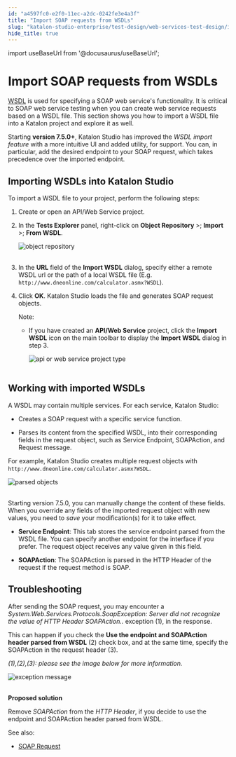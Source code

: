 ```yaml
---
id: "a4597fc0-e2f0-11ec-a2dc-0242fe3e4a3f"
title: "Import SOAP requests from WSDLs"
slug: "katalon-studio-enterprise/test-design/web-services-test-design/import-web-service-objects/import-soap-requests-from-wsdls"
hide_title: true
---
```

import useBaseUrl from '@docusaurus/useBaseUrl';


# <a id="id" class="anchor_top_offset"/><a id="ariaid-title1" class="anchor_top_offset"/>Import SOAP requests from WSDLs

<p xmlns="http://www.w3.org/1999/xhtml" className="p"><a className="xref j-external-link" href="https://www.w3.org/TR/wsdl/" target="_blank">WSDL</a> is used for   specifying a SOAP web service's functionality. It is critical to   SOAP web service testing when you can create web service requests   based on a WSDL file. This section shows you how to import a WSDL   file into a Katalon project and explore it as well.</p> 
<p xmlns="http://www.w3.org/1999/xhtml" className="p">Starting <strong className="ph b">version 7.5.0+</strong>, Katalon Studio has   improved the <em className="ph i">WSDL import feature</em> with a more intuitive UI   and added utility, for support. You can, in particular, add the   desired endpoint to your SOAP request, which takes precedence over   the imported endpoint.</p> 

## <a id="id_1" class="anchor_top_offset"/>Importing WSDLs into Katalon Studio

<p xmlns="http://www.w3.org/1999/xhtml" className="p">To import a WSDL file to your project, perform the following   steps:</p> 
<ol xmlns="http://www.w3.org/1999/xhtml" className="ol"><li className="li">     <p className="p">Create or open an API/Web Service project.</p>   </li><li className="li">     <p className="p">In the <strong className="ph b">Tests Explorer</strong> panel, right-click on       <strong className="ph b">Object Repository</strong> &gt;; <strong className="ph b">Import</strong>       &gt;; <strong className="ph b">From WSDL</strong>.</p>     <p className="p">       <img className="image" src={useBaseUrl("https://github.com/katalon-studio/docs-images/raw/master/katalon-studio/docs/import-soap-requests-from-wsdl/K.S.E-8.3.0-import-soap_requests_from_wsdl.png")} alt="object repository" /><br /><br /></p>   </li><li className="li">     <p className="p">In the <strong className="ph b">URL</strong> field of the <strong className="ph b">Import         WSDL</strong> dialog, specify either a remote WSDL url or the path       of a local WSDL file (E.g.       <code className="ph codeph">http://www.dneonline.com/calculator.asmx?WSDL</code>).</p>   </li><li className="li">     <p className="p">Click <strong className="ph b">OK</strong>. Katalon Studio loads the file and       generates SOAP request objects.</p>     <div className="note note note_note"><span className="note__title">Note:</span>        <ul className="ul"><li className="li"><p className="p">If you have created an <strong className="ph b">API/Web Service</strong> project,             click the <strong className="ph b">Import WSDL</strong> icon on the main toolbar to             display the <strong className="ph b">Import WSDL</strong> dialog in step 3.</p><p className="p"><img className="image" src={useBaseUrl("https://github.com/katalon-studio/docs-images/raw/master/katalon-studio/docs/import-soap-requests-from-wsdl/import-wsdl-icon.png")} width={500} alt="api or web service project type" /><br /><br /></p></li></ul>     </div>   </li></ol> 

## <a id="id_2" class="anchor_top_offset"/>Working with imported WSDLs

<p xmlns="http://www.w3.org/1999/xhtml" className="p">A WSDL may contain multiple services. For each service, Katalon   Studio:</p> 
<ul xmlns="http://www.w3.org/1999/xhtml" className="ul"><li className="li">     <p className="p">Creates a SOAP request with a specific service function.</p>   </li><li className="li">     <p className="p">Parses its content from the specified WSDL, into their       corresponding fields in the request object, such as Service       Endpoint, SOAPAction, and Request message.</p>   </li></ul> 
<p xmlns="http://www.w3.org/1999/xhtml" className="p">For example, Katalon Studio creates multiple request objects   with   <code className="ph codeph">http://www.dneonline.com/calculator.asmx?WSDL</code>.</p> 
<p xmlns="http://www.w3.org/1999/xhtml" className="p">   <img className="image" src={useBaseUrl("https://github.com/katalon-studio/docs-images/raw/master/katalon-studio/docs/import-soap-requests-from-wsdl/parsed-objects.png")} alt="parsed objects" /><br /><br /></p> 
<p xmlns="http://www.w3.org/1999/xhtml" className="p">Starting version 7.5.0, you can manually change the content of   these fields. When you override any fields of the imported request   object with new values, you need to <em className="ph i">save</em> your   modification(s) for it to take effect.</p> 
<ul xmlns="http://www.w3.org/1999/xhtml" className="ul"><li className="li">     <p className="p">       <strong className="ph b">Service Endpoint</strong>: This tab stores the service       endpoint parsed from the WSDL file. You can specify another       endpoint for the interface if you prefer. The request object       receives any value given in this field.</p>   </li><li className="li">     <p className="p">       <strong className="ph b">SOAPAction</strong>: The SOAPAction is parsed in the       HTTP Header of the request if the request method is SOAP.</p>   </li></ul> 

## <a id="id_3" class="anchor_top_offset"/>Troubleshooting

<p xmlns="http://www.w3.org/1999/xhtml" className="p">After sending the SOAP request, you may encounter a   <em className="ph i">System.Web.Services.Protocols.SoapException: Server did not     recognize the value of HTTP Header SOAPAction..</em> exception (1),   in the response.</p> 
<p xmlns="http://www.w3.org/1999/xhtml" className="p">This can happen if you check the <strong className="ph b">Use the endpoint and     SOAPAction header parsed from WSDL</strong> (2) check box, and at   the same time, specify the SOAPAction in the request header   (3).</p> 
<p xmlns="http://www.w3.org/1999/xhtml" className="p">   <em className="ph i">(1),(2),(3): please see the image below for more     information.</em> </p> 
<p xmlns="http://www.w3.org/1999/xhtml" className="p">   <img className="image" src={useBaseUrl("https://github.com/katalon-studio/docs-images/raw/master/katalon-studio/docs/import-soap-requests-from-wsdl/exception.png")} alt="exception message" /><br /><br /></p> 
<p xmlns="http://www.w3.org/1999/xhtml" className="p"><strong className="ph b">Proposed solution</strong> </p> 
<p xmlns="http://www.w3.org/1999/xhtml" className="p">Remove <em className="ph i">SOAPAction</em> from the <em className="ph i">HTTP Header</em>, if you   decide to use the endpoint and SOAPAction header parsed from   WSDL.</p> 
<p xmlns="http://www.w3.org/1999/xhtml" className="p">See also:</p> 
<ul xmlns="http://www.w3.org/1999/xhtml" className="ul"><li className="li">     <a className="xref" href="/docs/legacy/katalon-studio-enterprise/test-design/web-services-test-design/soap-request">SOAP       Request</a>   </li></ul> 
